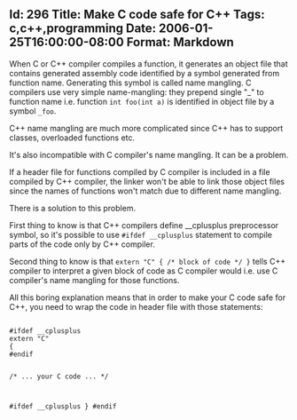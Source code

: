 Id: 296
Title: Make C code safe for C++
Tags: c,c++,programming
Date: 2006-01-25T16:00:00-08:00
Format: Markdown
--------------
When C or C++ compiler compiles a function, it generates an object file that
contains generated assembly code identified by a symbol generated from
function name. Generating this symbol is called name mangling. C compilers
use very simple name-mangling: they prepend single "\_" to function name i.e.
function `int foo(int a)` is identified in object file by a symbol `_foo`.

C++ name mangling are much more complicated since C++ has to support classes,
overloaded functions etc.

It's also incompatible with C compiler's name mangling. It can be a problem.

If a header file for functions compiled by C compiler is included in a file
compiled by C++ compiler, the linker won't be able to link those object
files since the names of functions won't match due to different name mangling.

There is a solution to this problem. 

First thing to know is that C++ compilers
define __cplusplus preprocessor symbol, so it's possible to use `#ifdef __cplusplus`
statement to compile parts of the code only by C++ compiler.

Second thing to know is that `extern "C" { /* block of code */ }` tells C++ compiler
to interpret a given block of code as C compiler would i.e. use C compiler's name
mangling for those functions.

All this boring explanation means that in order to make your C code safe for C++,
you need to wrap the code in header file with those statements:

<code c>
#ifdef __cplusplus
extern "C"
{
#endif

/* ... your C code ... */

#ifdef __cplusplus
}
#endif
</code>

